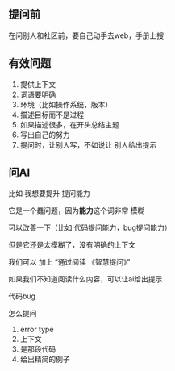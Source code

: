 ## 提问前

在问别人和社区前，要自己动手去web，手册上搜



## 有效问题

1. 提供上下文
2. 词语要明确
3. 环境（比如操作系统，版本）
4. 描述目标而不是过程
5. 如果描述很多，在开头总结主题
6. 写出自己的努力
7. 提问时，让别人写，不如说让 别人给出提示



## 问AI

比如 我想要提升 提问能力



它是一个蠢问题，因为**能力**这个词非常 模糊

可以改善一下（比如 代码提问能力，bug提问能力）

但是它还是太模糊了，没有明确的上下文

我们可以 加上  “通过阅读 《智慧提问》”

如果我们不知道阅读什么内容，可以让ai给出提示



代码bug

怎么提问

1. error type
2. 上下文
3. 是那段代码
4. 给出精简的例子

